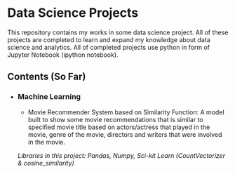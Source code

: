 # Data Science Projects
This repository contains my works in some data science project. All of these projects are completed to learn and expand my knowledge about data science and analytics.
All of completed projects use python in form of Jupyter Notebook (ipython notebook).

## Contents (So Far)

- ### Machine Learning
	- Movie Recommender System based on Similarity Function: A model built to show some movie recommendations that is similar to specified movie title based on actors/actress that played in the movie, genre of the movie, directors and writers that were involved in the movie.

	_Libraries in this project: Pandas, Numpy, Sci-kit Learn (CountVectorizer & cosine_similarity)_
